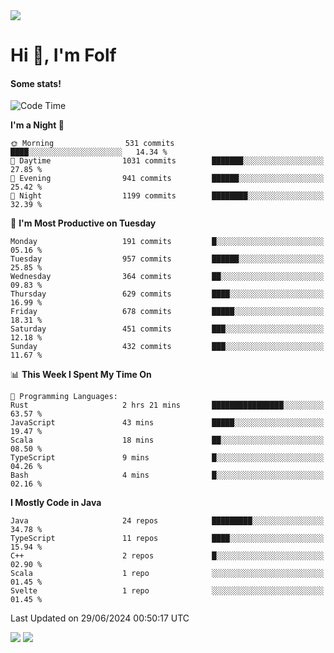 <img src="https://komarev.com/ghpvc/?username=itsfolf"/>
<h1>Hi 👋, I'm Folf</h1>


#### Some stats!
<!--START_SECTION:waka-->
![Code Time](http://img.shields.io/badge/Code%20Time-2%2C246%20hrs%2024%20mins-blue)

**I'm a Night 🦉** 

```text
🌞 Morning                531 commits         ████░░░░░░░░░░░░░░░░░░░░░   14.34 % 
🌆 Daytime                1031 commits        ███████░░░░░░░░░░░░░░░░░░   27.85 % 
🌃 Evening                941 commits         ██████░░░░░░░░░░░░░░░░░░░   25.42 % 
🌙 Night                  1199 commits        ████████░░░░░░░░░░░░░░░░░   32.39 % 
```
📅 **I'm Most Productive on Tuesday** 

```text
Monday                   191 commits         █░░░░░░░░░░░░░░░░░░░░░░░░   05.16 % 
Tuesday                  957 commits         ██████░░░░░░░░░░░░░░░░░░░   25.85 % 
Wednesday                364 commits         ██░░░░░░░░░░░░░░░░░░░░░░░   09.83 % 
Thursday                 629 commits         ████░░░░░░░░░░░░░░░░░░░░░   16.99 % 
Friday                   678 commits         █████░░░░░░░░░░░░░░░░░░░░   18.31 % 
Saturday                 451 commits         ███░░░░░░░░░░░░░░░░░░░░░░   12.18 % 
Sunday                   432 commits         ███░░░░░░░░░░░░░░░░░░░░░░   11.67 % 
```


📊 **This Week I Spent My Time On** 

```text
💬 Programming Languages: 
Rust                     2 hrs 21 mins       ████████████████░░░░░░░░░   63.57 % 
JavaScript               43 mins             █████░░░░░░░░░░░░░░░░░░░░   19.47 % 
Scala                    18 mins             ██░░░░░░░░░░░░░░░░░░░░░░░   08.50 % 
TypeScript               9 mins              █░░░░░░░░░░░░░░░░░░░░░░░░   04.26 % 
Bash                     4 mins              █░░░░░░░░░░░░░░░░░░░░░░░░   02.16 % 
```

**I Mostly Code in Java** 

```text
Java                     24 repos            █████████░░░░░░░░░░░░░░░░   34.78 % 
TypeScript               11 repos            ████░░░░░░░░░░░░░░░░░░░░░   15.94 % 
C++                      2 repos             █░░░░░░░░░░░░░░░░░░░░░░░░   02.90 % 
Scala                    1 repo              ░░░░░░░░░░░░░░░░░░░░░░░░░   01.45 % 
Svelte                   1 repo              ░░░░░░░░░░░░░░░░░░░░░░░░░   01.45 % 
```




 Last Updated on 29/06/2024 00:50:17 UTC
<!--END_SECTION:waka-->
<a src="https://discord.com/users/1090088995976925305"><img src="https://lanyard-profile-readme.vercel.app/api/1090088995976925305"/></a></td> 
<img src="https://hit.yhype.me/github/profile?user_id=9268058"/>

